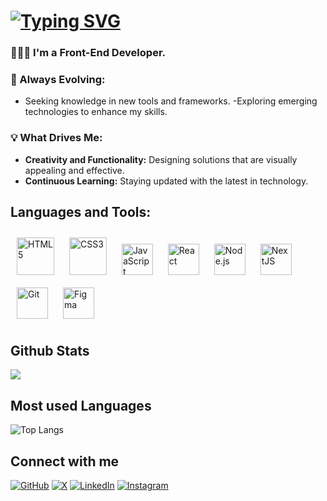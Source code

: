 # [![Typing SVG](https://readme-typing-svg.demolab.com?font=Fira+Code&weight=600&size=30&pause=1000&color=D1D7E0&width=650&lines=Hi!+%F0%9F%91%8B+I'm+Bruno+Teixeira+%F0%9F%91%A8%F0%9F%8F%BB%E2%80%8D%F0%9F%92%BB%E2%9C%8C%EF%B8%8F%F0%9F%91%BD)](https://git.io/typing-svg)
  

### 👨🏻‍💻 I'm a Front-End Developer.
  
### 🌱 Always Evolving:  
- Seeking knowledge in new tools and frameworks.
-Exploring emerging technologies to enhance my skills.  
  
### 💡 What Drives Me:  
-  **Creativity and Functionality:** Designing solutions that are visually appealing and effective.
- **Continuous Learning:**  Staying updated with the latest in technology.  

## Languages and Tools: 
<div align="left">  
<a href="[https://www.w3schools.com/html/default.asp]" target="_blank"><img style="margin: 10px" src="https://profilinator.rishav.dev/skills-assets/html5-original-wordmark.svg" alt="HTML5" height="60" /></a>  
<a href="https://www.w3schools.com/css/" target="_blank"><img style="margin: 10px" src="https://profilinator.rishav.dev/skills-assets/css3-original-wordmark.svg" alt="CSS3" height="60" /></a>  
<a href="https://www.javascript.com/" target="_blank"><img style="margin: 10px" src="https://profilinator.rishav.dev/skills-assets/javascript-original.svg" alt="JavaScript" height="50" /></a>  
<a href="https://reactjs.org/" target="_blank"><img style="margin: 10px" src="https://user-images.githubusercontent.com/25181517/183897015-94a058a6-b86e-4e42-a37f-bf92061753e5.png" alt="React" height="50" /></a>  
<a href="https://nodejs.org/" target="_blank"><img style="margin: 10px" src="https://profilinator.rishav.dev/skills-assets/nodejs-original-wordmark.svg" alt="Node.js" height="50" /></a>  
<a href="https://nextjs.org/" target="_blank"><img style="margin: 10px" src="https://profilinator.rishav.dev/skills-assets/nextjs.png" alt="NextJS" height="50" /></a>  
<a href="https://github.com/" target="_blank"><img style="margin: 10px" src="https://profilinator.rishav.dev/skills-assets/git-scm-icon.svg" alt="Git" height="50" /></a>  
<a href="https://www.figma.com/" target="_blank"><img style="margin: 10px" src="https://profilinator.rishav.dev/skills-assets/figma-icon.svg" alt="Figma" height="50" /></a>  

</div>


## Github Stats 
<div align="left"><img src="https://github-readme-stats.vercel.app/api?username=brunotxrs&theme=transparent&bg_color=000&border_color=30A3DC&show_icons=true&icon_color=30A3DC&title_color=D1D7E0&text_color=D1D7E0" align="center" /></div>  

## Most used Languages
![Top Langs](https://github-readme-stats-git-masterrstaa-rickstaa.vercel.app/api/top-langs/?username=brunotxrs&layout=compact&bg_color=000&border_color=30A3DC&title_color=D1D7E0&text_color=D1D7E0)


## Connect with me
[![GitHub](https://img.shields.io/badge/GitHub-%23121011.svg?logo=github&logoColor=white)](https://github.com/brunotxrs)
[![X](https://img.shields.io/badge/X-%23000000.svg?logo=X&logoColor=white)](https://twitter.com/brunotxrs)
[![LinkedIn](https://custom-icon-badges.demolab.com/badge/LinkedIn-0A66C2?logo=linkedin-white&logoColor=fff)](https://www.linkedin.com/in/brunotxrs/)
[![Instagram](https://img.shields.io/badge/Instagram-%23E4405F.svg?logo=Instagram&logoColor=white)](https://instagram.com/bruno_txrs)

